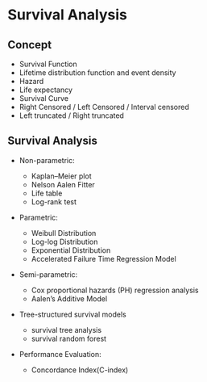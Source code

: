 # Survival Analysis

## Concept
* Survival Function
* Lifetime distribution function and event density
* Hazard
* Life expectancy
* Survival Curve
* Right Censored / Left Censored / Interval censored
* Left truncated / Right truncated

## Survival Analysis
* Non-parametric: 
  * Kaplan–Meier plot
  * Nelson Aalen Fitter
  * Life table
  * Log-rank test

* Parametric:
  * Weibull Distribution
  * Log-log Distribution
  * Exponential Distribution
  * Accelerated Failure Time Regression Model


* Semi-parametric:
  * Cox proportional hazards (PH) regression analysis 
  * Aalen’s Additive Model

* Tree-structured survival models
  * survival tree analysis
  * survival random forest

* Performance Evaluation:
  * Concordance Index(C-index)
